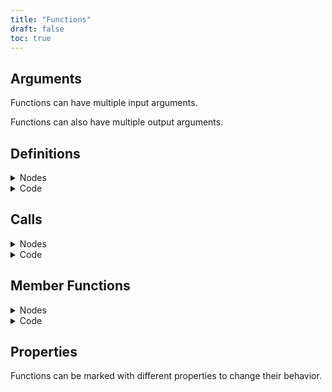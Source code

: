 ```yaml
---
title: "Functions"
draft: false
toc: true
---
```


## Arguments

Functions can have multiple input arguments.

Functions can also have multiple output arguments.


## Definitions

<details>
  <summary>Nodes</summary>

</details>

<details>
  <summary>Code</summary>

  ```ruby
  FillZero(U32 color) {} # An argument value
  FillOne(U32 size, U32 color = 0) {} # Multiple argument values
  FillTwo() -> Bool {} # A return value
  FillThree() -> Bool, S32 { # Multiple return values
   return true, 2;
  }
  FillFour() -> Bool valid, S32 count { # Multiple named return values
   valid = true;
   count = 2; # All named values without a default must be assigned before return.
  }

  FillFive(U32 color = 0) {} # Default argument values
  FillSix(U32 color) -> Bool=false {} # Default return values
  FillSeven() -> Bool=true, S32=undefined {} # Multiple return values with defaults
  FillEight() -> Bool valid=true, S32 count {} # Named returns with defaults
  ```
</details>


## Calls

<details>
  <summary>Nodes</summary>

</details>

<details>
  <summary>Code</summary>

  ```ruby
  FillZero(); # Error, argument must be provided
  FillZero(0);
  FillOne(0); # color is set by default to 0
  FillOne(0, 0);
  FillOne(size = 1); # Set an argument by name
  FillOne(0, color = 1);
  FillOne(size = 1, 0); # ERROR: Named arguments must be at the end of the called function.
  FillOne(color = 0, size = 1); # Set multiple arguments by name

  Bool result = FillTwo();
  [Bool result, S32 count] = FillThree(); # Define and assign returns

  Bool result; S32 count;
  [result, count] = FillThree(); # Assigning a value to existing variables
  [result, count] = FillFour(); # Named return values are returned in order

  [result, count] = FillThree(); # Named return values are returned in order
  ```
</details>


## Member Functions

<details>
  <summary>Nodes</summary>

</details>

<details>
  <summary>Code</summary>

  ```ruby
  Type one;
  one.DoSomething();

  Type* ptr = &one;
  ptr->DoSomething();
  ```
</details>


## Properties

Functions can be marked with different properties to change their behavior.
